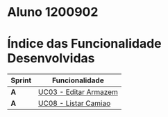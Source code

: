 **Aluno 1200902**
===============================

# Índice das Funcionalidade Desenvolvidas

| Sprint | Funcionalidade                                  |
|--------|-------------------------------------------------|
| **A**  | [UC03 - Editar Armazem](GestArm_API_Wiki/UseCases/UC3/) |
| **A**  | [UC08 - Listar Camiao](GestLog_API_Wiki/UseCases/UC8/) |
